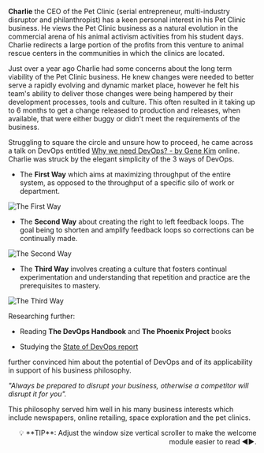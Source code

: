 **Charlie** the CEO of the Pet Clinic (serial entrepreneur, multi-industry disruptor and philanthropist) has a keen personal interest in his Pet Clinic business. He views the Pet Clinic business as a natural evolution in the commercial arena of his animal activism activities from his student days. Charlie redirects a large portion of the profits from this venture to animal rescue centers in the communities in which the clinics are located.

Just over a year ago Charlie had some concerns about the long term viability of the Pet Clinic business. He knew changes were needed to better serve a rapidly evolving and dynamic market place, however he felt his team's ability to deliver those changes were being hampered by their development processes, tools and culture. This often resulted in it taking up to 6 months to get a change released to production and releases, when available, that were either buggy or didn't meet the requirements of the business.

Struggling to square the circle and unsure how to proceed, he came across a talk on DevOps entitled [Why we need DevOps? - by Gene Kim](https://www.youtube.com/watch?v=877OCQA_xzE) online. Charlie was struck by the elegant simplicity of the 3 ways of DevOps.

* The **First Way** which aims at maximizing throughput of the entire system, as opposed to the throughput of a specific silo of work or department.

![The First Way](/online-devops-dojo/assets/online-devops-dojo/leading-change/first-way.png)

* The **Second Way** about creating the right to left feedback loops. The goal being to shorten and amplify feedback loops so corrections can be continually made.

![The Second Way](/online-devops-dojo/assets/online-devops-dojo/leading-change/second-way.png)

* The **Third Way**  involves creating a culture that fosters continual experimentation and understanding that repetition and practice are the prerequisites to mastery.

![The Third Way](/online-devops-dojo/assets/online-devops-dojo/leading-change/third-way.png)

Researching further:

* Reading **The DevOps Handbook** and **The Phoenix Project** books

* Studying the [State of DevOps report](https://puppet.com/resources/whitepaper/state-of-devops-report)

further convinced him about the potential of DevOps and of its applicability in support of his business philosophy.

_*"Always be prepared to disrupt your business, otherwise a competitor will disrupt it for you".*_

This philosophy served him well in his many business interests which include newspapers, online retailing, space exploration and the pet clinics.

<div style="text-align: right">💡 **TIP**: Adjust the window size vertical scroller to make the welcome module easier to read ◀▶.</div>
